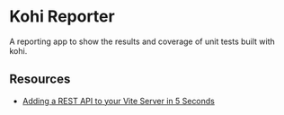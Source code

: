 # Kohi Reporter

A reporting app to show the results and coverage of unit tests built with kohi.

## Resources

- [Adding a REST API to your Vite Server in 5 Seconds](https://dev.to/xjamundx/adding-a-rest-api-to-your-vite-server-in-5-seconds-270g)
